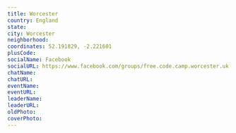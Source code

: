 ```yaml
---
title: Worcester
country: England
state: 
city: Worcester
neighborhood: 
coordinates: 52.191829, -2.221601
plusCode:
socialName: Facebook
socialURL: https://www.facebook.com/groups/free.code.camp.worcester.uk
chatName:
chatURL:
eventName:
eventURL:
leaderName:
leaderURL:
oldPhoto: 
coverPhoto:
---
```

